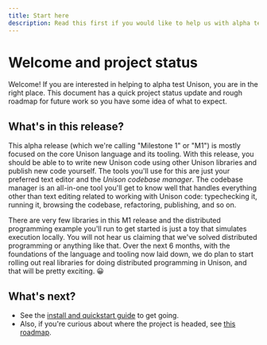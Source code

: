 ```yaml
---
title: Start here
description: Read this first if you would like to help us with alpha testing of Unison
---
```


# Welcome and project status

Welcome! If you are interested in helping to alpha test Unison, you are in the right place. This document has a quick project status update and rough roadmap for future work so you have some idea of what to expect.

## What's in this release?

This alpha release (which we're calling "Milestone 1" or "M1") is mostly focused on the core Unison language and its tooling. With this release, you should be able to to write new Unison code using other Unison libraries and publish new code yourself. The tools you'll use for this are just your preferred text editor and the _Unison codebase manager_. The codebase manager is an all-in-one tool you'll get to know well that handles everything other than text editing related to working with Unison code: typechecking it, running it, browsing the codebase, refactoring, publishing, and so on.

There are very few libraries in this M1 release and the distributed programming example you'll run to get started is just a toy that simulates execution locally. You will not hear us claiming that we've solved distributed programming or anything like that. Over the next 6 months, with the foundations of the language and tooling now laid down, we do plan to start rolling out real libraries for doing distributed programming in Unison, and that will be pretty exciting. 😀

## What's next?

* See the [install and quickstart guide](/docs/quickstart) to get going.
* Also, if you're curious about where the project is headed, see [this roadmap](/docs/roadmap).
